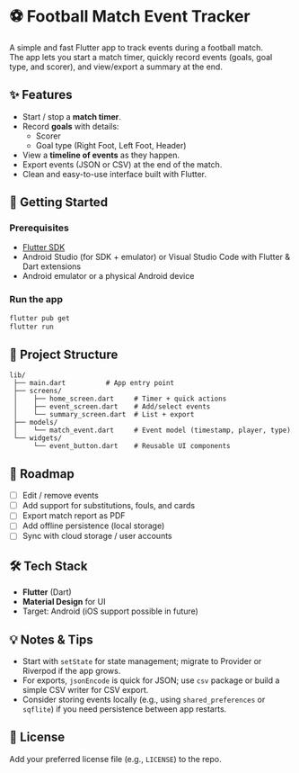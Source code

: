 # ⚽ Football Match Event Tracker

A simple and fast Flutter app to track events during a football match.  
The app lets you start a match timer, quickly record events (goals, goal type, and scorer), and view/export a summary at the end.

## ✨ Features
- Start / stop a **match timer**.  
- Record **goals** with details:
  - Scorer  
  - Goal type (Right Foot, Left Foot, Header)  
- View a **timeline of events** as they happen.  
- Export events (JSON or CSV) at the end of the match.  
- Clean and easy-to-use interface built with Flutter.

## 🚀 Getting Started

### Prerequisites
- [Flutter SDK](https://docs.flutter.dev/get-started/install)  
- Android Studio (for SDK + emulator) or Visual Studio Code with Flutter & Dart extensions  
- Android emulator or a physical Android device

### Run the app
```bash
flutter pub get
flutter run
```

## 📂 Project Structure
```
lib/
 ├── main.dart          # App entry point
 ├── screens/
 │    ├── home_screen.dart     # Timer + quick actions
 │    ├── event_screen.dart    # Add/select events
 │    └── summary_screen.dart  # List + export
 ├── models/
 │    └── match_event.dart     # Event model (timestamp, player, type)
 └── widgets/
      └── event_button.dart    # Reusable UI components
```

## 🎯 Roadmap
- [ ] Edit / remove events  
- [ ] Add support for substitutions, fouls, and cards  
- [ ] Export match report as PDF  
- [ ] Add offline persistence (local storage)  
- [ ] Sync with cloud storage / user accounts

## 🛠 Tech Stack
- **Flutter** (Dart)  
- **Material Design** for UI  
- Target: Android (iOS support possible in future)

## 💡 Notes & Tips
- Start with `setState` for state management; migrate to Provider or Riverpod if the app grows.  
- For exports, `jsonEncode` is quick for JSON; use `csv` package or build a simple CSV writer for CSV export.  
- Consider storing events locally (e.g., using `shared_preferences` or `sqflite`) if you need persistence between app restarts.

## 📄 License
Add your preferred license file (e.g., `LICENSE`) to the repo.
